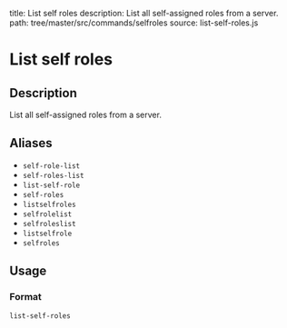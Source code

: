 title: List self roles
description: List all self-assigned roles from a server.
path: tree/master/src/commands/selfroles
source: list-self-roles.js

# List self roles

## Description

List all self-assigned roles from a server.

## Aliases

* `self-role-list`
* `self-roles-list`
* `list-self-role`
* `self-roles`
* `listselfroles`
* `selfrolelist`
* `selfroleslist`
* `listselfrole`
* `selfroles`

## Usage

### Format

`list-self-roles`

